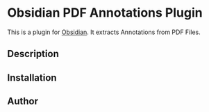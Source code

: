 # Obsidian PDF Annotations Plugin

This is a plugin for [Obsidian](https://obsidian.md). It extracts Annotations from PDF Files.  

## Description

## Installation

## Author


